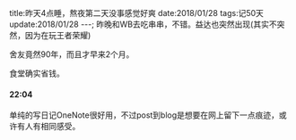 title:昨天4点睡，熬夜第二天没事感觉好爽
date:2018/01/28
tags:记50天
update:2018/01/28
---;
昨晚和WB去吃串串，不错。益达也突然出现(其实不突然，因为在玩王者荣耀)

舍友竟然90年，而且才早来2个月。

食堂确实省钱。

#### 22:04

单纯的写日记OneNote很好用，不过post到blog是想要在网上留下一点痕迹，或许有人有相同感受。
